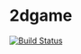 # 2dgame
[![Build Status](https://travis-ci.org/HibikineKage/2dgame.svg?branch=master)](https://travis-ci.org/HibikineKage/2dgame)
